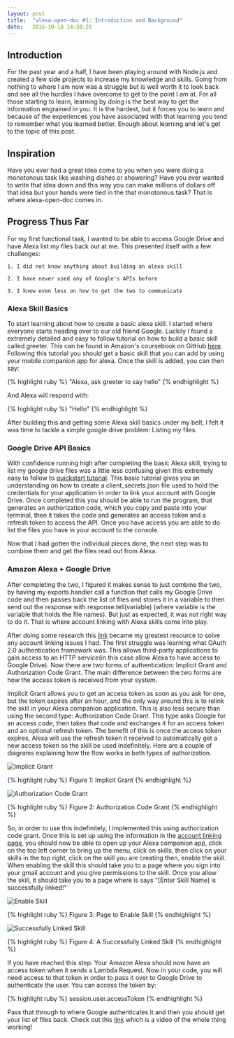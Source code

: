 ```yaml
---
layout: post
title:  "alexa-open-doc #1: Introduction and Background"
date:   2016-10-18 14:38:20 
---
```


## Introduction 


For the past year and a half, I have been playing around with Node.js and created a few side projects to increase my knowledge and skills.  Going from nothing to where I am now was a struggle but is well worth it to look back and see all the hurdles I have overcome to get to the point I am at.  For all those starting to learn, learning by doing is the best way to get the information engrained in you.  It is the hardest, but it forces you to learn and because of the experiences you have associated with that learning you tend to remember what you learned better.  Enough about learning and let's get to the topic of this post.


## Inspiration

Have you ever had a great idea come to you when you were doing a monotonous task like washing dishes or showering? Have you ever wanted to write that idea down and this way you can make millions of dollars off that idea but your hands were tied in the that monotonous task? That is where alexa-open-doc comes in.  


## Progress Thus Far

For my first functional task, I wanted to be able to access Google Drive and have Alexa list my files back out at me.  This presented itself with a few challenges:

	1. I did not know anything about building an alexa skill

	2. I have never used any of Google's APIs before

	3. I knew even less on how to get the two to communicate

### Alexa Skill Basics
	
To start learning about how to create a basic alexa skill.  I started where everyone starts heading over to our old friend Google.  Luckily I found a extremely detailed and easy to follow tutorial on how to build a basic skill called greeter. This can be found in Amazon's coursebook on GitHub [here][alexaBigNerdRanchTutorial].  Following this tutorial you should get a basic skill that you can add by using your mobile companion app for alexa. Once the skill is added, you can then say:

{% highlight ruby %}
"Alexa, ask greeter to say hello"
{% endhighlight %}

And Alexa will respond with:

{% highlight ruby %}
"Hello"
{% endhighlight %}

After building this and getting some Alexa skill basics under my belt, I felt it was time to tackle a simple google drive problem: Listing my files.

### Google Drive API Basics

With confidence running high after completing the basic Alexa skill, trying to list my google drive files was a little less confusing given this extremely easy to follow to [quickstart tutorial][qucikstartTurorial]. This basic tutorial gives you an understanding on how to create a client_secrets.json file used to hold the credentials for your application in order to link your account with Google Drive.  Once completed this you should be able to run the program, that generates an authorization code, which you copy and paste into your terminal, then it takes the code and generates an access token and a refresh token to access the API.  Once you have access you are able to do list the files you have in your account to the console.

Now that I had gotten the individual pieces done, the next step was to combine them and get the files read out from Alexa.

### Amazon Alexa + Google Drive

After completing the two, I figured it makes sense to just combine the two, by having my exports.handler call a function that calls my Google Drive code and then passes back the list of files and stores it in a variable to then send out the response with response.tell(variable) (where variable is the variable that holds the file names).  But just as expected, it was not right way to do it.  That is where account linking with Alexa skills come into play.

After doing some research this [link][accountLinking] became my greatest resource to solve any account linking issues I had. The first struggle was learning what OAuth 2.0 authentication framework was.  This allows third-party applications to gain access to an HTTP service(in this case allow Alexa to have access to Google Drive).  Now there are two forms of authentication: Implicit Grant and Authorization Code Grant.  The main difference between the two forms are how the access token is received from your system.  

Implicit Grant allows you to get an access token as soon as you ask for one, but the token expires after an hour, and the only way around this is to relink the skill in your Alexa companion application.  This is also less secure than using the second type: Authorization Code Grant.  This type asks Google for an access code, then takes that code and exchanges it for an access token and an optional refresh token.  The benefit of this is once the access token expires, Alexa will use the refresh token it received to automatically get a new access token so the skill be used indefinitely.  Here are a couple of diagrams explaining how the flow works in both types of authorization.

![Implicit Grant](/assets/alexa-open-doc/1/Implicit_grant.png)

{% highlight ruby %}
Figure 1: Implicit Grant
{% endhighlight %}

![Authorization Code Grant](/assets/alexa-open-doc/1/auth_code_grant.png)

{% highlight ruby %}
Figure 2: Authorization Code Grant
{% endhighlight %}

So, in order to use this indefinitely, I implemented this using authorization code grant. Once this is set up using the information in the [account linking page][accountLinking], you should now be able to open up your Alexa companion app, click on the top left corner to bring up the menu, click on skills, then click on your skills in the top right, click on the skill you are creating then, enable the skill. When enabling the skill this should take you to a page where you sign into your gmail account and you give permissions to the skill. Once you allow the skill, it should take you to a page where is says "[Enter Skill Name] is successfully linked!"

![Enable Skill](/assets/alexa-open-doc/1/enable_skill.PNG)

{% highlight ruby %}
Figure 3: Page to Enable Skill
{% endhighlight %}

![Successfully Linked Skill](/assets/alexa-open-doc/1/successfully.PNG)

{% highlight ruby %}
Figure 4: A Successfully Linked Skill
{% endhighlight %}

If you have reached this step.  Your Amazon Alexa should now have an access token when it sends a Lambda Request. Now in your code, you will need access to that token in order to pass it over to Google Drive to authenticate the user.  You can access the token by: 

{% highlight ruby %}
session.user.accessToken
{% endhighlight %}

 Pass that through to where Google authenticates it and then you should get your list of files back.  Check out this [link][twitterLinkToVideo] which is a video of the whole thing working!



[alexaBigNerdRanchTutorial]: https://github.com/bignerdranch/developing-alexa-skills-solutions/blob/master/coursebook/haIntro_Chapter.pdf
[qucikstartTurorial]: https://developers.google.com/drive/v3/web/quickstart/nodejs
[accountLinking]: https://developer.amazon.com/public/solutions/alexa/alexa-skills-kit/docs/linking-an-alexa-user-with-a-user-in-your-system
[twitterLinkToVideo]: https://twitter.com/antocucciniello/status/787300186980777985